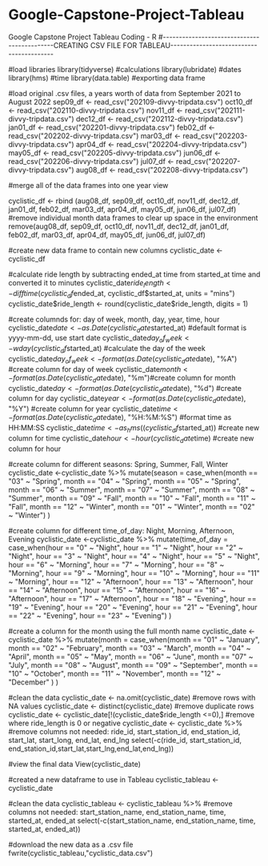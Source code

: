 # Google-Capstone-Project-Tableau
Google Capstone Project Tableau Coding - R
#--------------------------------------------CREATING CSV FILE FOR TABLEAU-----------------------------------------

#load libraries 
library(tidyverse) #calculations
library(lubridate) #dates 
library(hms) #time
library(data.table) #exporting data frame

#load original .csv files, a years worth of data from September 2021 to August 2022
sep09_df <- read_csv("202109-divvy-tripdata.csv") 
oct10_df <- read_csv("202110-divvy-tripdata.csv")
nov11_df <- read_csv("202111-divvy-tripdata.csv") 
dec12_df <- read_csv("202112-divvy-tripdata.csv")
jan01_df <- read_csv("202201-divvy-tripdata.csv") 
feb02_df <- read_csv("202202-divvy-tripdata.csv") 
mar03_df <- read_csv("202203-divvy-tripdata.csv")
apr04_df <- read_csv("202204-divvy-tripdata.csv")
may05_df <- read_csv("202205-divvy-tripdata.csv") 
jun06_df <- read_csv("202206-divvy-tripdata.csv") 
jul07_df <- read_csv("202207-divvy-tripdata.csv")
aug08_df <- read_csv("202208-divvy-tripdata.csv") 

#merge all of the data frames into one year view

cyclistic_df <- rbind (aug08_df, sep09_df, oct10_df, nov11_df, dec12_df, jan01_df, feb02_df, mar03_df, apr04_df, may05_df, jun06_df, jul07_df)
#remove individual month data frames to clear up space in the environment 
remove(aug08_df, sep09_df, oct10_df, nov11_df, dec12_df, jan01_df, feb02_df, mar03_df, apr04_df, may05_df, jun06_df, jul07_df)

#create new data frame to contain new columns
cyclistic_date <- cyclistic_df

#calculate ride length by subtracting ended_at time from started_at time and converted it to minutes
cyclistic_date$ride_length <- difftime(cyclistic_df$ended_at, cyclistic_df$started_at, units = "mins")
cyclistic_date$ride_length <- round(cyclistic_date$ride_length, digits = 1)

#create columnds for: day of week, month, day, year, time, hour
cyclistic_date$date <- as.Date(cyclistic_date$started_at) #default format is yyyy-mm-dd, use start date
cyclistic_date$day_of_week <- wday(cyclistic_df$started_at) #calculate the day of the week 
cyclistic_date$day_of_week <- format(as.Date(cyclistic_date$date), "%A") #create column for day of week
cyclistic_date$month <- format(as.Date(cyclistic_date$date), "%m")#create column for month
cyclistic_date$day <- format(as.Date(cyclistic_date$date), "%d") #create column for day
cyclistic_date$year <- format(as.Date(cyclistic_date$date), "%Y") #create column for year
cyclistic_date$time <- format(as.Date(cyclistic_date$date), "%H:%M:%S") #format time as HH:MM:SS
cyclistic_date$time <- as_hms((cyclistic_df$started_at)) #create new column for time
cyclistic_date$hour <- hour(cyclistic_date$time) #create new column for hour

#create column for different seasons: Spring, Summer, Fall, Winter
cyclistic_date <-cyclistic_date %>% mutate(season = 
                                             case_when(month == "03" ~ "Spring",
                                                       month == "04" ~ "Spring",
                                                       month == "05" ~ "Spring",
                                                       month == "06"  ~ "Summer",
                                                       month == "07"  ~ "Summer",
                                                       month == "08"  ~ "Summer",
                                                       month == "09" ~ "Fall",
                                                       month == "10" ~ "Fall",
                                                       month == "11" ~ "Fall",
                                                       month == "12" ~ "Winter",
                                                       month == "01" ~ "Winter",
                                                       month == "02" ~ "Winter")
)

#create column for different time_of_day: Night, Morning, Afternoon, Evening
cyclistic_date <-cyclistic_date %>% mutate(time_of_day = 
                                             case_when(hour == "0" ~ "Night",
                                                       hour == "1" ~ "Night",
                                                       hour == "2" ~ "Night",
                                                       hour == "3" ~ "Night",
                                                       hour == "4" ~ "Night",
                                                       hour == "5" ~ "Night",
                                                       hour == "6" ~ "Morning",
                                                       hour == "7" ~ "Morning",
                                                       hour == "8" ~ "Morning",
                                                       hour == "9" ~ "Morning",
                                                       hour == "10" ~ "Morning",
                                                       hour == "11" ~ "Morning",
                                                       hour == "12" ~ "Afternoon",
                                                       hour == "13" ~ "Afternoon",
                                                       hour == "14" ~ "Afternoon",
                                                       hour == "15" ~ "Afternoon",
                                                       hour == "16" ~ "Afternoon",
                                                       hour == "17" ~ "Afternoon",
                                                       hour == "18" ~ "Evening",
                                                       hour == "19" ~ "Evening",
                                                       hour == "20" ~ "Evening",
                                                       hour == "21" ~ "Evening",
                                                       hour == "22" ~ "Evening",
                                                       hour == "23" ~ "Evening")
)


#create a column for the month using the full month name
cyclistic_date <-cyclistic_date %>% mutate(month = 
                                             case_when(month == "01" ~ "January",
                                                       month == "02" ~ "February",
                                                       month == "03" ~ "March",
                                                       month == "04" ~ "April",
                                                       month == "05" ~ "May",
                                                       month == "06" ~ "June",
                                                       month == "07" ~ "July",
                                                       month == "08" ~ "August",
                                                       month == "09" ~ "September",
                                                       month == "10" ~ "October",
                                                       month == "11" ~ "November",
                                                       month == "12" ~ "December"
                                             )
)

#clean the data
cyclistic_date <- na.omit(cyclistic_date) #remove rows with NA values
cyclistic_date <- distinct(cyclistic_date) #remove duplicate rows 
cyclistic_date <- cyclistic_date[!(cyclistic_date$ride_length <=0),] #remove where ride_length is 0 or negative
cyclistic_date <- cyclistic_date %>%  #remove columns not needed: ride_id, start_station_id, end_station_id, start_lat, start_long, end_lat, end_lng
  select(-c(ride_id, start_station_id, end_station_id,start_lat,start_lng,end_lat,end_lng)) 

#view the final data
View(cyclistic_date)

#created a new dataframe to use in Tableau
cyclistic_tableau <- cyclistic_date

#clean the data
cyclistic_tableau <- cyclistic_tableau %>%  #remove columns not needed: start_station_name, end_station_name, time, started_at, ended_at
  select(-c(start_station_name, end_station_name, time, started_at, ended_at))

#download the new data as a .csv file
fwrite(cyclistic_tableau,"cyclistic_data.csv")
